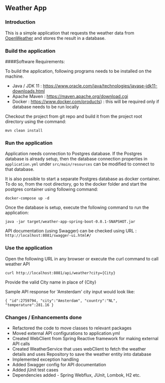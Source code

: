 Weather App
---
### Introduction

This is a simple application that requests the weather data from [OpenWeather](https://openweathermap.org/) and stores the result in a database.

### Build the application
####Software Requirements:

To build the application, following programs needs to be installed on the machine.
- Java / JDK 11 : https://www.oracle.com/java/technologies/javase-jdk11-downloads.html
- Apache Maven : https://maven.apache.org/download.cgi
- Docker : https://www.docker.com/products) : this will be required only if database needs to be run locally

Checkout the project from git repo and build it from the project root directory using the command:

`mvn clean install`

### Run the application

Application needs connection to Postgres database. If the Postgres database is already setup, then the database connection properties in `application.yml` under `src/main/resources` can be modified to connect to that database.

It is also possible to start a separate Postgres database as docker container. To do so, from the root directory, go to the docker folder and start the postgres container using following command:

`docker-compose up -d`

Once the database is setup, execute the following command to run the application:

`java -jar target/weather-app-spring-boot-0.0.1-SNAPSHOT.jar`

API documentation (using Swagger) can be checked using URL : `http://localhost:8081/swagger-ui.html#/`

### Use the application

Open the following URL in any browser or execute the curl command to call weather API

`curl http://localhost:8081/api/weather?city={City}`

Provide the valid City name in place of {City}

Sample API response for 'Amsterdam' city input would look like:

`{ "id":2759794,
   "city":"Amsterdam",
   "country":"NL",
   "temperature":281.16
  }`


### Changes / Enhancements done

- Refactored the code to move classes to relevant packages
- Moved external API configurations to application.yml
- Created WebClient from Spring Reactive framework for making external API calls
- Created WeatherService that uses webClient to fetch the weather details and uses Repository to save the weather entity into database
- Implemented exception handling
- Added Swagger config for API documentation
- Added jUnit test cases
- Dependencies added - Spring Webflux, JUnit, Lombok, H2 etc.